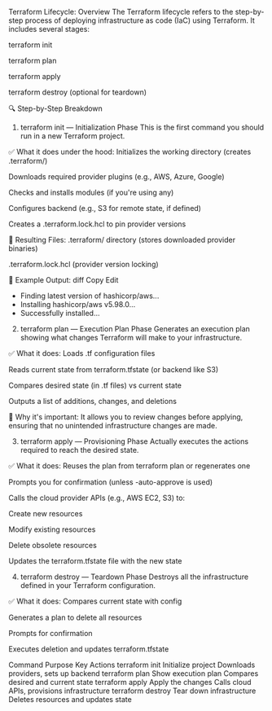 Terraform Lifecycle: Overview
The Terraform lifecycle refers to the step-by-step process of deploying infrastructure as code (IaC) using Terraform. It includes several stages:

terraform init

terraform plan

terraform apply

terraform destroy (optional for teardown)

🔍 Step-by-Step Breakdown
1. terraform init — Initialization Phase
This is the first command you should run in a new Terraform project.

✅ What it does under the hood:
Initializes the working directory (creates .terraform/)

Downloads required provider plugins (e.g., AWS, Azure, Google)

Checks and installs modules (if you're using any)

Configures backend (e.g., S3 for remote state, if defined)

Creates a .terraform.lock.hcl to pin provider versions

📂 Resulting Files:
.terraform/ directory (stores downloaded provider binaries)

.terraform.lock.hcl (provider version locking)

📌 Example Output:
diff
Copy
Edit
- Finding latest version of hashicorp/aws...
- Installing hashicorp/aws v5.98.0...
- Successfully installed...
2. terraform plan — Execution Plan Phase
Generates an execution plan showing what changes Terraform will make to your infrastructure.

✅ What it does:
Loads .tf configuration files

Reads current state from terraform.tfstate (or backend like S3)

Compares desired state (in .tf files) vs current state

Outputs a list of additions, changes, and deletions

📘 Why it's important:
It allows you to review changes before applying, ensuring that no unintended infrastructure changes are made.

3. terraform apply — Provisioning Phase
Actually executes the actions required to reach the desired state.

✅ What it does:
Reuses the plan from terraform plan or regenerates one

Prompts you for confirmation (unless -auto-approve is used)

Calls the cloud provider APIs (e.g., AWS EC2, S3) to:

Create new resources

Modify existing resources

Delete obsolete resources

Updates the terraform.tfstate file with the new state

4. terraform destroy — Teardown Phase
Destroys all the infrastructure defined in your Terraform configuration.

✅ What it does:
Compares current state with config

Generates a plan to delete all resources

Prompts for confirmation

Executes deletion and updates terraform.tfstate



Command	  Purpose	 Key                            Actions
terraform init	    Initialize project	                  Downloads providers, sets up backend
terraform plan	    Show execution plan	                  Compares desired and current state
terraform apply	    Apply the changes	                  Calls cloud APIs, provisions infrastructure
terraform destroy	Tear down infrastructure          Deletes resources and updates state
